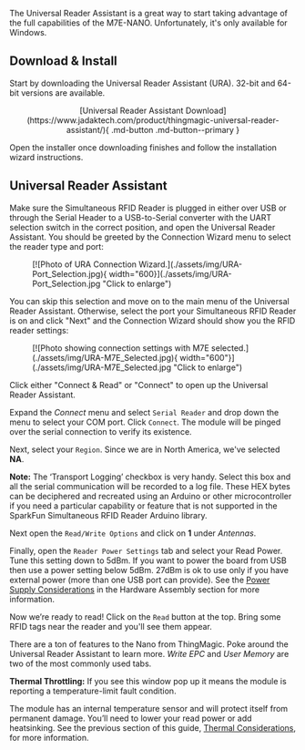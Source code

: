The Universal Reader Assistant is a great way to start taking advantage of the full capabilities of the M7E-NANO. Unfortunately, it's only available for Windows.

## Download & Install

Start by downloading the Universal Reader Assistant (URA). 32-bit and 64-bit versions are available.

<center>
[Universal Reader Assistant Download](https://www.jadaktech.com/product/thingmagic-universal-reader-assistant/){ .md-button .md-button--primary }
</center>

Open the installer once downloading finishes and follow the installation wizard instructions.

## Universal Reader Assistant

Make sure the Simultaneous RFID Reader is plugged in either over USB or through the Serial Header to a USB-to-Serial converter with the UART selection switch in the correct position, and open the Universal Reader Assistant. You should be greeted by the Connection Wizard menu to select the reader type and port:

<figure markdown>
[![Photo of URA Connection Wizard.](./assets/img/URA-Port_Selection.jpg){ width="600}](./assets/img/URA-Port_Selection.jpg "Click to enlarge")
</figure>

You can skip this selection and move on to the main menu of the Universal Reader Assistant. Otherwise, select the port your Simultaneous RFID Reader is on and click "Next" and the Connection Wizard should show you the RFID reader settings:

<figure markdown>
[![Photo showing connection settings with M7E selected.](./assets/img/URA-M7E_Selected.jpg){ width="600"}](./assets/img/URA-M7E_Selected.jpg "Click to enlarge")
</figure>

Click either "Connect & Read" or "Connect" to open up the Universal Reader Assistant.

Expand the *Connect* menu and select `Serial Reader` and drop down the menu to select your COM port. Click `Connect`. The module will be pinged over the serial connection to verify its existence. 



Next, select your `Region`. Since we are in North America, we've selected **NA**.



<div class="alert alert-info"><b>Note:</b> The ‘Transport Logging’ checkbox is very handy. Select this box and all the serial communication will be recorded to a log file. These HEX bytes can be deciphered and recreated using an Arduino or other microcontroller if you need a particular capability or feature that is not supported in the SparkFun Simultaneous RFID Reader Arduino library.</div>

Next open the `Read/Write Options` and click on **1** under *Antennas*. 



Finally, open the `Reader Power Settings` tab and select your Read Power. Tune this setting down to 5dBm. If you want to power the board from USB then use a power setting below 5dBm. 27dBm is ok to use only if you have external power (more than one USB port can provide). See the [Power Supply Considerations](https://learn.sparkfun.com/tutorials/simultaneous-rfid-reader-33v-hookup-guide/hardware-assembly) in the Hardware Assembly section for more information.



Now we’re ready to read! Click on the `Read` button at the top. Bring some RFID tags near the reader and you'll see them appear.



There are a ton of features to the Nano from ThingMagic. Poke around the Universal Reader Assistant to learn more. *Write EPC* and *User Memory* are two of the most commonly used tabs.

**Thermal Throttling:** If you see this window pop up it means the module is reporting a temperature-limit fault condition.



The module has an internal temperature sensor and will protect itself from permanent damage. You’ll need to lower your read power or add heatsinking. See the previous section of this guide, [Thermal Considerations](https://learn.sparkfun.com/tutorials/simultaneous-rfid-reader-33v-hookup-guide/thermal-management-considerations), for more information.